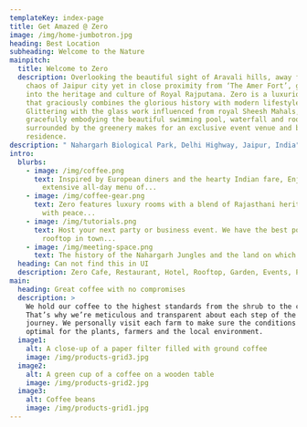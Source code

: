 ```yaml
---
templateKey: index-page
title: Get Amazed @ Zero
image: /img/home-jumbotron.jpg
heading: Best Location
subheading: Welcome to the Nature
mainpitch:
  title: Welcome to Zero
  description: Overlooking the beautiful sight of Aravali hills, away from the
    chaos of Jaipur city yet in close proximity from ‘The Amer Fort’, glancing
    into the heritage and culture of Royal Rajputana. Zero is a luxurious lodge
    that graciously combines the glorious history with modern lifestyle.
    Glittering with the glass work influenced from royal Sheesh Mahals,
    gracefully embodying the beautiful swimming pool, waterfall and rooftop
    surrounded by the greenery makes for an exclusive event venue and bespoke
    residence.
description: " Nahargarh Biological Park, Delhi Highway, Jaipur, India"
intro:
  blurbs:
    - image: /img/coffee.png
      text: Inspired by European diners and the hearty Indian fare, Enjoy the
        extensive all-day menu of...
    - image: /img/coffee-gear.png
      text: Zero features luxury rooms with a blend of Rajasthani heritage and comfort
        with peace...
    - image: /img/tutorials.png
      text: Host your next party or business event. We have the best pool deck and
        rooftop in town...
    - image: /img/meeting-space.png
      text: The history of the Nahargarh Jungles and the land on which it stands is...
  heading: Can not find this in UI
  description: Zero Cafe, Restaurant, Hotel, Rooftop, Garden, Events, Pool Party
main:
  heading: Great coffee with no compromises
  description: >
    We hold our coffee to the highest standards from the shrub to the cup.
    That’s why we’re meticulous and transparent about each step of the coffee’s
    journey. We personally visit each farm to make sure the conditions are
    optimal for the plants, farmers and the local environment.
  image1:
    alt: A close-up of a paper filter filled with ground coffee
    image: /img/products-grid3.jpg
  image2:
    alt: A green cup of a coffee on a wooden table
    image: /img/products-grid2.jpg
  image3:
    alt: Coffee beans
    image: /img/products-grid1.jpg
---
```

